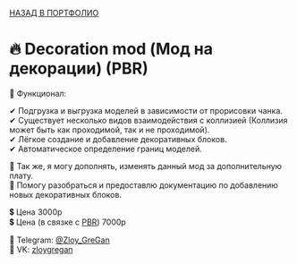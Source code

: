 [НАЗАД В ПОРТФОЛИО](/../main/README.md)

# 🔥 Decoration mod (Мод на декорации) (PBR)  

🔹 Функционал:

✔ Подгрузка и выгрузка моделей в зависимости от прорисовки чанка.  
✔ Существует несколько видов взаимодействия с коллизией (Коллизия может быть как проходимой, так и не проходимой).  
✔ Лёгкое создание и добавление декоративных блоков.  
✔ Автоматическое определение границ моделей.  

💯 Так же, я могу дополнять, изменять данный мод за дополнительную плату.  
💯 Помогу разобраться и предоставлю документацию по добавлению новых декоративных блоков.  

💲 Цена 3000р  
💲 Цена (в связке с [PBR](SALE_PBR.md)) 7000р  

📩 Telegram: [@Zloy_GreGan](https://t.me/Zloy_GreGan)  
📩 VK: [zloygregan](vk.com/zloygregan)  
